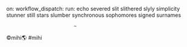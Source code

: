 
on:
  workflow_dispatch:
run: echo severed slit slithered slyly simplicity stunner still stars 
    slumber 
       synchronous 
            sophomores 
                 signed 
                      surnames 
                       
                             ~

©️mihi🌎
#mihi
